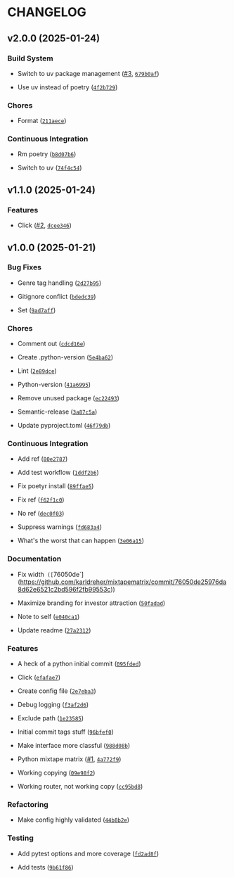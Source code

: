# CHANGELOG


## v2.0.0 (2025-01-24)

### Build System

- Switch to uv package management ([#3](https://github.com/karldreher/mixtapematrix/pull/3),
  [`679b0af`](https://github.com/karldreher/mixtapematrix/commit/679b0afd23e08e9c36d519a41319717f015d0212))

- Use uv instead of poetry
  ([`4f2b729`](https://github.com/karldreher/mixtapematrix/commit/4f2b729f2c7359ac033b6d9f79b791c232acc54b))

### Chores

- Format
  ([`211aece`](https://github.com/karldreher/mixtapematrix/commit/211aece3c43989d5817dd35a29ee747fca5bc9f6))

### Continuous Integration

- Rm poetry
  ([`b8d07b6`](https://github.com/karldreher/mixtapematrix/commit/b8d07b6c49e50c27af64b326b37452fa8867d213))

- Switch to uv
  ([`74f4c54`](https://github.com/karldreher/mixtapematrix/commit/74f4c549343dfff33503c42940fd2419380ce726))


## v1.1.0 (2025-01-24)

### Features

- Click ([#2](https://github.com/karldreher/mixtapematrix/pull/2),
  [`dcee346`](https://github.com/karldreher/mixtapematrix/commit/dcee346b13ef26dc5ecbec7a450bb004080ba215))


## v1.0.0 (2025-01-21)

### Bug Fixes

- Genre tag handling
  ([`2d27b95`](https://github.com/karldreher/mixtapematrix/commit/2d27b9575f9a5ef98c88cd1fe8171c1de1ce5b62))

- Gitignore conflict
  ([`bdedc39`](https://github.com/karldreher/mixtapematrix/commit/bdedc399a61e18140e0d6d915671916ddea752ff))

- Set
  ([`9ad7aff`](https://github.com/karldreher/mixtapematrix/commit/9ad7aff20238e62df0998c58a0c89f0dc815984b))

### Chores

- Comment out
  ([`cdcd16e`](https://github.com/karldreher/mixtapematrix/commit/cdcd16e2ee078ff35c376ae9a7d287e58939406b))

- Create .python-version
  ([`5e4ba62`](https://github.com/karldreher/mixtapematrix/commit/5e4ba625fee41cb1d0fa0c3a148011159badddd2))

- Lint
  ([`2e89dce`](https://github.com/karldreher/mixtapematrix/commit/2e89dceb8de545ddf1832086d8865a1138a11dbf))

- Python-version
  ([`41a6995`](https://github.com/karldreher/mixtapematrix/commit/41a6995727df5129aec7b3473a07f5906cdd5b40))

- Remove unused package
  ([`ec22493`](https://github.com/karldreher/mixtapematrix/commit/ec22493b406b9abaa82321b1ac4aa61e88e10570))

- Semantic-release
  ([`3a87c5a`](https://github.com/karldreher/mixtapematrix/commit/3a87c5a04b6dba9066b4cfd48b8c520a95a02dd5))

- Update pyproject.toml
  ([`46f79db`](https://github.com/karldreher/mixtapematrix/commit/46f79dbc95bd43e273237103f04c7098c9853ea9))

### Continuous Integration

- Add ref
  ([`80e2787`](https://github.com/karldreher/mixtapematrix/commit/80e2787dd920309d09d7d678901a6ccd48379bd9))

- Add test workflow
  ([`1ddf2b6`](https://github.com/karldreher/mixtapematrix/commit/1ddf2b648cf18c5ce79def32fb394991c1eb8653))

- Fix poetyr install
  ([`89ffae5`](https://github.com/karldreher/mixtapematrix/commit/89ffae5690244ec6e0d5c1aedd04df4cd0ad38bc))

- Fix ref
  ([`f62f1c0`](https://github.com/karldreher/mixtapematrix/commit/f62f1c0dce6501358e9cd3f7ebd01bc526353da4))

- No ref
  ([`dec0f03`](https://github.com/karldreher/mixtapematrix/commit/dec0f03bed2ef401457b37a26b18a348b1cc420f))

- Suppress warnings
  ([`fd683a4`](https://github.com/karldreher/mixtapematrix/commit/fd683a4249a7481775c6f22004f67e2b6d10e686))

- What's the worst that can happen
  ([`3e06a15`](https://github.com/karldreher/mixtapematrix/commit/3e06a15f8a2235a44380cc1e86732fd050677c38))

### Documentation

- Fix width`
  ([`76050de`](https://github.com/karldreher/mixtapematrix/commit/76050de25976da8d62e6521c2bd596f2fb99553c))

- Maximize branding for investor attraction
  ([`50fadad`](https://github.com/karldreher/mixtapematrix/commit/50fadade3bc378cba18158cd3b755d5d12b48342))

- Note to self
  ([`e040ca1`](https://github.com/karldreher/mixtapematrix/commit/e040ca17d565746601899064a0377ddf6b64cc9b))

- Update readme
  ([`27a2312`](https://github.com/karldreher/mixtapematrix/commit/27a2312d0334048747536f9708228b311ee14583))

### Features

- A heck of a python initial commit
  ([`095fded`](https://github.com/karldreher/mixtapematrix/commit/095fdedfca15bd90107e7b8b7d571d5cc4e02a60))

- Click
  ([`efafae7`](https://github.com/karldreher/mixtapematrix/commit/efafae766568113c341dae5be8987b2f2ffaa996))

- Create config file
  ([`2e7eba3`](https://github.com/karldreher/mixtapematrix/commit/2e7eba38dbf3d03ab6a8aba491f46171e50ce2c3))

- Debug logging
  ([`f3af2d6`](https://github.com/karldreher/mixtapematrix/commit/f3af2d68da9d5cab9e8bf3b242cb5499d1903868))

- Exclude path
  ([`1e23585`](https://github.com/karldreher/mixtapematrix/commit/1e235858430400704cddd7c2753c1da49c9c75eb))

- Initial commit tags stuff
  ([`96bfef0`](https://github.com/karldreher/mixtapematrix/commit/96bfef01ed8528c9f8956804882fc67c771aaa71))

- Make interface more classful
  ([`988d08b`](https://github.com/karldreher/mixtapematrix/commit/988d08b7fea86b0f82b5d6ab25102b9750a1dada))

- Python mixtape matrix ([#1](https://github.com/karldreher/mixtapematrix/pull/1),
  [`4a772f9`](https://github.com/karldreher/mixtapematrix/commit/4a772f9580280debf20d759dad061fe1d70840c5))

- Working copying
  ([`09e98f2`](https://github.com/karldreher/mixtapematrix/commit/09e98f2f779485247308be6f98f9b109b8265e05))

- Working router, not working copy
  ([`cc95bd8`](https://github.com/karldreher/mixtapematrix/commit/cc95bd8d4d3196d862694be854c651346f4cb202))

### Refactoring

- Make config highly validated
  ([`44b8b2e`](https://github.com/karldreher/mixtapematrix/commit/44b8b2e8fe732e83b3f92418cbfdbf9ebd320b15))

### Testing

- Add pytest options and more coverage
  ([`fd2ad8f`](https://github.com/karldreher/mixtapematrix/commit/fd2ad8f14dd4b8690d552eab5ee4c8f45fd59c73))

- Add tests
  ([`9b61f86`](https://github.com/karldreher/mixtapematrix/commit/9b61f86653f2aa5803cc4817735dcc869ab2c2ea))
